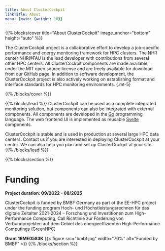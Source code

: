 ```yaml
---
title: About ClusterCockpit
linkTitle: About
menu: {main: {weight: 10}}
---
```


{{% blocks/cover title="About ClusterCockpit" image_anchor="bottom" height="auto" %}}

The ClusterCockpit project is a collaborative effort to develop a job-specific performance and energy monitoring framework for HPC clusters. The NHR center NHR@FAU is the lead developer with contributions from several other HPC centers. All ClusterCockpit components are made available under the MIT open source license and are freely available for download from our GitHub page. In addition to software development, the ClusterCockpit project is also actively working on establishing format and interface standards for HPC monitoring environments.
{.mt-5}

{{% /blocks/cover %}}

{{% blocks/lead %}}
ClusterCockpit can be used as a complete integrated monitoring solution, but components can also be integrated with external components. All components are developed in the [Go](https://go.dev) programming language. The web frontend UI is implemented as reusable [Svelte](https://svelte.dev) components.

ClusterCockpit is stable and is used in production at several large HPC data centers. Contact us if you are interested in deploying ClusterCockpit at your center. We can also help you plan and set up ClusterCockpit at your site.
{{% /blocks/lead %}}

{{% blocks/section %}}
# Funding

**Project duration: 09/2022 - 08/2025**

ClusterCockpit is funded by BMBF Germany as part of the EE-HPC project under the funding program Hoch- und Höchstleistungsrechnen für das digitale Zeitalter 2021-2024 – Forschung und Investitionen zum High-Performance Computing, Call Richtlinie zur Förderung von Verbundprojekten auf dem Gebiet des energieeffizienten High-Performance Computings (GreenHPC)

**Grant 16ME0583K**
{{< figure src="bmbf.jpg" width="70%" alt="Funded by BMBF" >}}
{{% /blocks/section %}}

